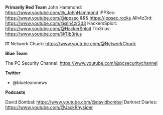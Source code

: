 

**Primarily Red Team**
John Hammond: https://www.youtube.com/@_JohnHammond
IPPSec: https://www.youtube.com/@ippsec   &&& https://ippsec.rocks
Alh4z3rd: https://www.youtube.com/@alh4zr3d3
HackersSploit: https://www.youtube.com/@HackerSploit
Tib3rius: https://www.youtube.com/@Tib3rius


**IT**
Network Chuck: https://www.youtube.com/@NetworkChuck


**Blue Team**

The PC Security Channel: https://www.youtube.com/@pcsecuritychannel


**Twitter**
- @blueteamnews

**Podcasts**

David Bombal: https://www.youtube.com/@davidbombal
Darknet Diaries: https://www.youtube.com/@JackRhysider
